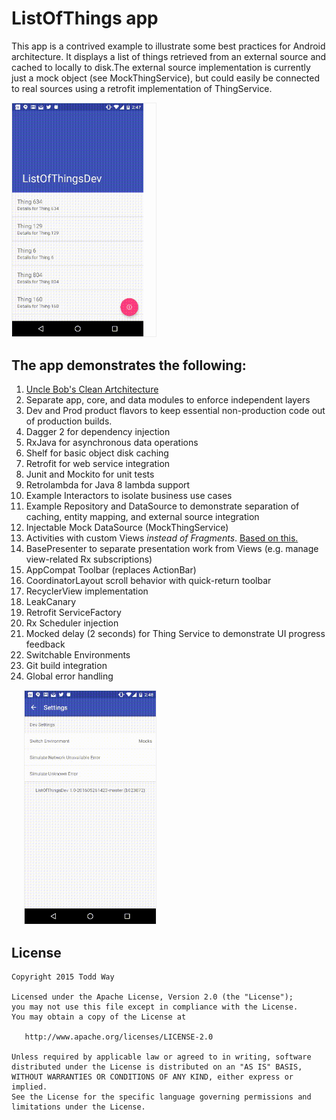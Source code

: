 # ListOfThings app
This app is a contrived example to illustrate some best practices for Android architecture. It displays a list of things retrieved from an external source and cached to locally to disk.The external source implementation is currently just a mock object (see MockThingService), but could easily be connected to real sources using a retrofit implementation of ThingService.

<img src="art/list.gif" style="width:210px;border:1px solid #eeeeee;padding-right:20px"/>
 
## The app demonstrates the following:
1. [Uncle Bob's Clean Artchitecture](https://blog.8thlight.com/uncle-bob/2012/08/13/the-clean-architecture.html)
2. Separate app, core, and data modules to enforce independent layers 
2. Dev and Prod product flavors to keep essential non-production code out of production builds. 
3. Dagger 2 for dependency injection
4. RxJava for asynchronous data operations
5. Shelf for basic object disk caching
6. Retrofit for web service integration
7. Junit and Mockito for unit tests
8. Retrolambda for Java 8 lambda support
2. Example Interactors to isolate business use cases
2. Example Repository and DataSource to demonstrate separation of caching, entity mapping, and external source integration
2. Injectable Mock DataSource (MockThingService)
9. Activities with custom Views _instead of Fragments_.  [Based on this.](https://corner.squareup.com/2014/10/advocating-against-android-fragments.html) 
10. BasePresenter to separate presentation work from Views (e.g. manage view-related Rx subscriptions)
10. AppCompat Toolbar (replaces ActionBar)
11. CoordinatorLayout scroll behavior with quick-return toolbar
12. RecyclerView implementation
13. LeakCanary
14. Retrofit ServiceFactory
15. Rx Scheduler injection
16. Mocked delay (2 seconds) for Thing Service to demonstrate UI progress feedback
17. Switchable Environments
18. Git build integration
19. Global error handling

<img src="art/settings.gif" style="width:210px;border:1px solid #eeeeee;margin-left:20px"/>


License
-------

    Copyright 2015 Todd Way

    Licensed under the Apache License, Version 2.0 (the "License");
    you may not use this file except in compliance with the License.
    You may obtain a copy of the License at

       http://www.apache.org/licenses/LICENSE-2.0

    Unless required by applicable law or agreed to in writing, software
    distributed under the License is distributed on an "AS IS" BASIS,
    WITHOUT WARRANTIES OR CONDITIONS OF ANY KIND, either express or implied.
    See the License for the specific language governing permissions and
    limitations under the License.







